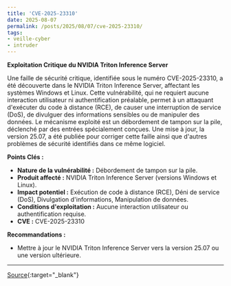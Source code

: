 ```yaml
---
title: 'CVE-2025-23310'
date: 2025-08-07
permalink: /posts/2025/08/07/cve-2025-23310/
tags:
- veille-cyber
- intruder
---
```

**Exploitation Critique du NVIDIA Triton Inference Server**

Une faille de sécurité critique, identifiée sous le numéro CVE-2025-23310, a été découverte dans le NVIDIA Triton Inference Server, affectant les systèmes Windows et Linux. Cette vulnérabilité, qui ne requiert aucune interaction utilisateur ni authentification préalable, permet à un attaquant d'exécuter du code à distance (RCE), de causer une interruption de service (DoS), de divulguer des informations sensibles ou de manipuler des données. Le mécanisme exploité est un débordement de tampon sur la pile, déclenché par des entrées spécialement conçues. Une mise à jour, la version 25.07, a été publiée pour corriger cette faille ainsi que d'autres problèmes de sécurité identifiés dans ce même logiciel.

**Points Clés :**

*   **Nature de la vulnérabilité :** Débordement de tampon sur la pile.
*   **Produit affecté :** NVIDIA Triton Inference Server (versions Windows et Linux).
*   **Impact potentiel :** Exécution de code à distance (RCE), Déni de service (DoS), Divulgation d'informations, Manipulation de données.
*   **Conditions d'exploitation :** Aucune interaction utilisateur ou authentification requise.
*   **CVE :** CVE-2025-23310

**Recommandations :**

*   Mettre à jour le NVIDIA Triton Inference Server vers la version 25.07 ou une version ultérieure.

---
[Source](https://cvemon.intruder.io/cves/CVE-2025-23310){:target="_blank"}
